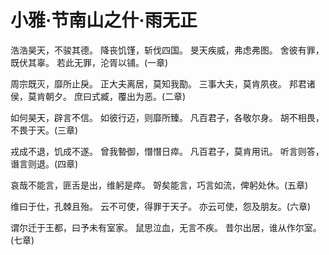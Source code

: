 # 小雅·节南山之什·雨无正

浩浩昊天，不骏其德。
降丧饥馑，斩伐四国。
旻天疾威，弗虑弗图。
舍彼有罪，既伏其辜。
若此无罪，沦胥以铺。(一章)

周宗既灭，靡所止戾。
正大夫离居，莫知我勩。
三事大夫，莫肯夙夜。
邦君诸侯，莫肯朝夕。
庶曰式臧，覆出为恶。(二章)

如何昊天，辟言不信。
如彼行迈，则靡所臻。
凡百君子，各敬尔身。
胡不相畏，不畏于天。(三章)

戎成不退，饥成不遂。
曾我暬御，憯憯日瘁。
凡百君子，莫肯用讯。
听言则答，谮言则退。(四章)

哀哉不能言，匪舌是出，维躬是瘁。
哿矣能言，巧言如流，俾躬处休。(五章)

维曰于仕，孔棘且殆。
云不可使，得罪于天子。
亦云可使，怨及朋友。(六章)

谓尔迁于王都，曰予未有室家。
鼠思泣血，无言不疾。
昔尔出居，谁从作尔室。(七章)

